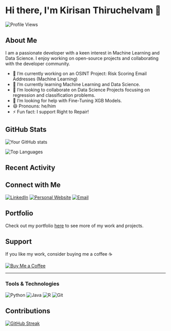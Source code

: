 # Hi there, I'm Kirisan Thiruchelvam 👋

![Profile Views](https://komarev.com/ghpvc/?username=kkpro18&color=blue)

## About Me

I am a passionate developer with a keen interest in Machine Learning and Data Science. I enjoy working on open-source projects and collaborating with the developer community.

- 🔭 I’m currently working on an OSINT Project: Risk Scoring Email Addresses (Machine Learning)
- 🌱 I’m currently learning Machine Learning and Data Science.
- 👯 I’m looking to collaborate on Data Science Projects focusing on regression and classification problems.
- 🤔 I’m looking for help with Fine-Tuning XGB Models.
- 😄 Pronouns: he/him
- ⚡ Fun fact: I support Right to Repair!

## GitHub Stats

![Your GitHub stats](https://github-readme-stats.vercel.app/api?username=kkpro18&show_icons=true&theme=radical)

![Top Languages](https://github-readme-stats.vercel.app/api/top-langs/?username=kkpro18&layout=compact&theme=radical)

## Recent Activity

<!--START_SECTION:activity-->
<!--END_SECTION:activity-->

## Connect with Me

[![LinkedIn](https://img.shields.io/badge/LinkedIn-blue?style=flat&logo=linkedin&labelColor=blue)](https://linkedin.com/in/kirisant)
[![Personal Website](https://img.shields.io/badge/Website-orange?style=flat&logo=google-chrome&labelColor=orange)]([https://your-website.com](https://kkpro18.github.io/index.html))
[![Email](https://img.shields.io/badge/Email-blue?style=flat&logo=gmail&labelColor=blue)](mailto:kirisan.thiru@gmail.com)

## Portfolio

Check out my portfolio [here](https://www.datascienceportfol.io/kirisan) to see more of my work and projects.

## Support

If you like my work, consider buying me a coffee ☕

[![Buy Me a Coffee](https://img.shields.io/badge/Buy_Me_a_Coffee-yellow?style=flat&logo=buy-me-a-coffee&labelColor=yellow)](https://buymeacoffee.com/your-profile)

---

### Tools & Technologies

![Python](https://img.shields.io/badge/Python-blue?style=flat&logo=python&logoColor=white)
![Java](https://img.shields.io/badge/Java-red?style=flat&logo=java&logoColor=white)
![R](https://img.shields.io/badge/R-blue?style=flat&logo=r&logoColor=white)
![Git](https://img.shields.io/badge/Git-orange?style=flat&logo=git&logoColor=white)

## Contributions

[![GitHub Streak](https://streak-stats.demolab.com?user=kkpro18&theme=radical)](https://git.io/streak-stats)
